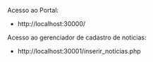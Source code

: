 Acesso ao Portal: 
- http://localhost:30000/

Acesso ao gerenciador de cadastro de noticias:
- http://localhost:30001/inserir_noticias.php